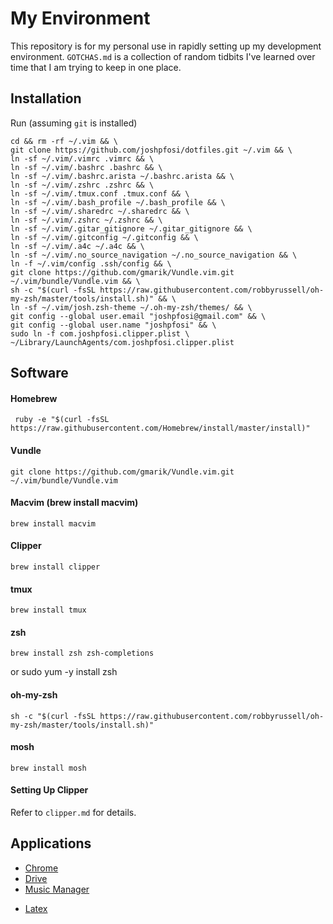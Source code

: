 # My Environment

This repository is for my personal use in rapidly setting up my development
environment. `GOTCHAS.md` is a collection of random tidbits I've learned over time
that I am trying to keep in one place.

## Installation

Run (assuming `git` is installed)

```
cd && rm -rf ~/.vim && \
git clone https://github.com/joshpfosi/dotfiles.git ~/.vim && \
ln -sf ~/.vim/.vimrc .vimrc && \
ln -sf ~/.vim/.bashrc .bashrc && \
ln -sf ~/.vim/.bashrc.arista ~/.bashrc.arista && \
ln -sf ~/.vim/.zshrc .zshrc && \
ln -sf ~/.vim/.tmux.conf .tmux.conf && \
ln -sf ~/.vim/.bash_profile ~/.bash_profile && \
ln -sf ~/.vim/.sharedrc ~/.sharedrc && \
ln -sf ~/.vim/.zshrc ~/.zshrc && \
ln -sf ~/.vim/.gitar_gitignore ~/.gitar_gitignore && \
ln -sf ~/.vim/.gitconfig ~/.gitconfig && \
ln -sf ~/.vim/.a4c ~/.a4c && \
ln -sf ~/.vim/.no_source_navigation ~/.no_source_navigation && \
ln -f ~/.vim/config .ssh/config && \
git clone https://github.com/gmarik/Vundle.vim.git ~/.vim/bundle/Vundle.vim && \
sh -c "$(curl -fsSL https://raw.githubusercontent.com/robbyrussell/oh-my-zsh/master/tools/install.sh)" && \
ln -sf ~/.vim/josh.zsh-theme ~/.oh-my-zsh/themes/ && \
git config --global user.email "joshpfosi@gmail.com" && \
git config --global user.name "joshpfosi" && \
sudo ln -f com.joshpfosi.clipper.plist \
~/Library/LaunchAgents/com.joshpfosi.clipper.plist
```

## Software

#### Homebrew
     ruby -e "$(curl -fsSL https://raw.githubusercontent.com/Homebrew/install/master/install)"
#### Vundle
    git clone https://github.com/gmarik/Vundle.vim.git ~/.vim/bundle/Vundle.vim
#### Macvim (brew install macvim)
    brew install macvim
#### Clipper
    brew install clipper
#### tmux
    brew install tmux
#### zsh
    brew install zsh zsh-completions
or
    sudo yum -y install zsh
#### oh-my-zsh
    sh -c "$(curl -fsSL https://raw.githubusercontent.com/robbyrussell/oh-my-zsh/master/tools/install.sh)"
#### mosh
    brew install mosh

#### Setting Up Clipper

Refer to `clipper.md` for details.

## Applications
* [Chrome](https://support.google.com/chrome/answer/95346?hl=en)
* [Drive](https://www.google.com/drive/download/)
* [Music Manager](https://support.google.com/googleplay/answer/1229970?hl=en)
<!---
* [Postgres.app](http://postgresapp.com/)
* [Java](http://www.oracle.com/technetwork/java/javase/downloads/jdk8-downloads-2133151.html)
-->
* [Latex](http://tug.org/mactex/mactex-download.html)
